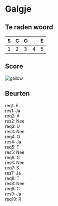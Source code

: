 # Galgje

## Te raden woord

|S|C|O|.|E|
|-|-|-|-|-|
|1|2|3|4|5|

## Score
![gallow](./images/6.png)

## Beurten
req1: E  
res1: Ja  
req2: A  
res2: Nee  
req3: U  
res3: Nee  
req4: O  
res4: Ja  
req5: F  
res5: Nee  
req6: G  
res6: Nee  
req7: S  
res7: Ja  
req8: T  
res8: Nee  
req9: C   
res9: Ja  
req10: R  